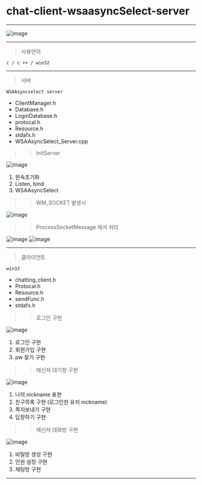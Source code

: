 # chat-client-wsaasyncSelect-server
-----
![image](https://user-images.githubusercontent.com/86718283/124404333-7348e000-dd75-11eb-8377-24e6cebbadcc.png)

----------------
>사용언어
```
c / c ++ / win32
```
----------------
>서버
```
WSAAsyncselect server
```
+ ClientManager.h
+ Database.h
+ LoginDatabase.h
+ protocal.h
+ Resource.h
+ stdafx.h
+ WSAAsyncSelect_Server.cpp

>>InitServer


![image](https://user-images.githubusercontent.com/86718283/124505997-b3f03a00-de05-11eb-9d15-21413b668f48.png)
1. 윈속초기화
2. Listen, bind
3. WSAAsyncSelect

>>WM_SOCKET 발생시


![image](https://user-images.githubusercontent.com/86718283/124506175-0fbac300-de06-11eb-926b-27124a3f5994.png)

>>ProcessSocketMessage 에서 처리


![image](https://user-images.githubusercontent.com/86718283/124506396-80fa7600-de06-11eb-948e-926cde422462.png)
![image](https://user-images.githubusercontent.com/86718283/124506410-8eaffb80-de06-11eb-8c54-8fdc5c66699a.png)

----------------
>클라이언트
```
win32
```
+ chatting_client.h
+ Protocal.h
+ Resource.h
+ sendFunc.h
+ stdafx.h

>> 로그인 구현


![image](https://user-images.githubusercontent.com/86718283/124506529-cae35c00-de06-11eb-81da-05f7a5f18adb.png)
1. 로그인 구현
2. 회원가입 구현
3. pw 찾기 구현

>> 메신저 대기창 구현


![image](https://user-images.githubusercontent.com/86718283/124506753-4a712b00-de07-11eb-93c0-721cd8769a19.png)
1. 나의 nickname 표현
2. 친구목록 구현 (로그인한 유저 nickname)
3. 쪽지보내기 구현
4. 답장하기 구현

>> 메신저 대화방 구현


![image](https://user-images.githubusercontent.com/86718283/124506832-712f6180-de07-11eb-8dab-2e02a5249c67.png)
1. 비밀방 생성 구현
2. 인원 설정 구현
3. 채팅방 구현
-----------------




